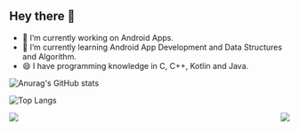 ## **Hey there 👋**

- 🔭 I’m currently working on  Android Apps.
- 🌱 I’m currently learning Android App Development and Data Structures and Algorithm.
- 😄 I have programming knowledge in C, C++, Kotlin and Java.



![Anurag's GitHub stats](https://github-readme-stats.vercel.app/api?username=rishabhkumar812&show_icons=true&theme=radical)


![Top Langs](https://github-readme-stats.vercel.app/api/top-langs/?username=rishabhkumar812&show_icons=true&theme=radical)

<a href="https://github.com/rishabhkumar812/rishabhkumar812">
  <img align="left" src="https://github-readme-stats.vercel.app/api?username=rishabhkumar812&repo=rishabhkumar812" />
  <img align="right" src="https://github-readme-stats.vercel.app/api/top-langs/?username=rishabhkumar812&repo=rishabhkumar812" />
</a>

<!--
**rishabhkumar812/rishabhkumar812** is a ✨ _special_ ✨ repository because its `README.md` (this file) appears on your GitHub profile.

Here are some ideas to get you started:
-->


